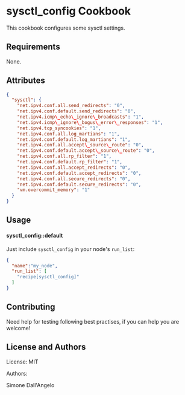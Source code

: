 sysctl_config Cookbook
======================
This cookbook configures some sysctl settings.

Requirements
------------
None.

Attributes
----------
```json
{
  "sysctl": {
    "net.ipv4.conf.all.send_redirects": "0",
    "net.ipv4.conf.default.send_redirects": "0",
    "net.ipv4.icmp\_echo\_ignore\_broadcasts": "1",
    "net.ipv4.icmp\_ignore\_bogus\_error\_responses": "1",
    "net.ipv4.tcp_syncookies": "1",
    "net.ipv4.conf.all.log_martians": "1",
    "net.ipv4.conf.default.log_martians": "1",
    "net.ipv4.conf.all.accept\_source\_route": "0",
    "net.ipv4.conf.default.accept\_source\_route": "0",
    "net.ipv4.conf.all.rp_filter": "1",
    "net.ipv4.conf.default.rp_filter": "1",
    "net.ipv4.conf.all.accept_redirects": "0",
    "net.ipv4.conf.default.accept_redirects": "0",
    "net.ipv4.conf.all.secure_redirects": "0",
    "net.ipv4.conf.default.secure_redirects": "0",
    "vm.overcommit_memory": "1"
  }
}
```

Usage
-----
#### sysctl_config::default
Just include `sysctl_config` in your node's `run_list`:

```json
{
  "name":"my_node",
  "run_list": [
    "recipe[sysctl_config]"
  ]
}
```

Contributing
------------
Need help for testing following best practises, if you can help you are welcome!

License and Authors
-------------------
License: MIT

Authors:

Simone Dall'Angelo
